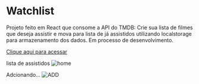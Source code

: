 # Watchlist
Projeto feito em React que consome a API do TMDB: Crie sua lista de filmes que deseja assistir e mova para lista de já assistidos utilizando localstorage para armazenamento dos dados. 
Em processo de desenvolvimento.

[Clique aqui para acessar
](https://watchilist.vercel.app/)

lista de assistidos
![home](https://user-images.githubusercontent.com/81423690/180652752-f888e7b0-c87d-4e38-af74-19a138391221.jpg)

Adcionando...
![ADD](https://user-images.githubusercontent.com/81423690/180652781-213b31f8-1e94-40de-9e4a-92487cff7d2d.jpg)
